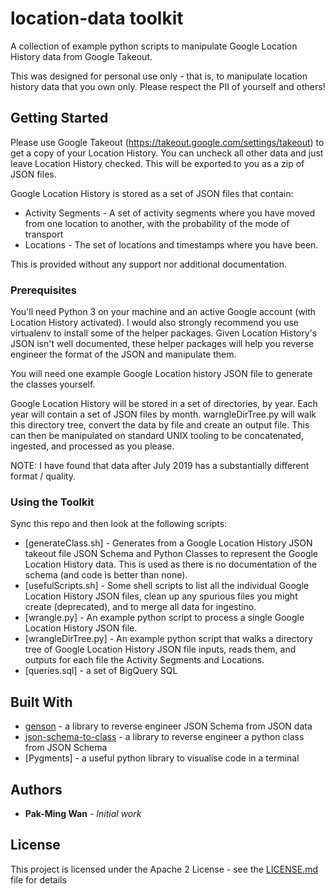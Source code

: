 # location-data toolkit

A collection of example python scripts to manipulate Google Location History data from Google Takeout.

This was designed for personal use only - that is, to manipulate location history data that you own only. Please respect the PII of yourself and others!

## Getting Started

Please use Google Takeout (https://takeout.google.com/settings/takeout) to get a copy of your Location History. You can uncheck all other data and just leave Location History checked. This will be exported to you as a zip of JSON files.

Google Location History is stored as a set of JSON files that contain:
* Activity Segments - A set of activity segments where you have moved from one location to another, with the probability of the mode of transport
* Locations - The set of locations and timestamps where you have been.

This is provided without any support nor additional documentation.

### Prerequisites

You'll need Python 3 on your machine and an active Google account (with Location History activated).  I would also strongly recommend you use virtualenv to install some of the helper packages. Given Location History's JSON isn't well documented, these helper packages will help you reverse engineer the format of the JSON and manipulate them.

You will need one example Google Location history JSON file to generate the classes yourself.

Google Location History will be stored in a set of directories, by year. Each year will contain a set of JSON files by month. warngleDirTree.py will walk this directory tree, convert the data by file and create an output file. This can then be manipulated on standard UNIX tooling to be concatenated, ingested, and processed as you please.

NOTE: I have found that data after July 2019 has a substantially different format / quality.

### Using the Toolkit

Sync this repo and then look at the following scripts:
* [generateClass.sh] - Generates from a Google Location History JSON takeout file JSON Schema and Python Classes to represent the Google Location History data. This is used as there is no documentation of the schema (and code is better than none).
* [usefulScripts.sh] - Some shell scripts to list all the individual Google Location History JSON files, clean up any spurious files you might create (deprecated), and to merge all data for ingestino.
* [wrangle.py] - An example python script to process a single Google Location History JSON file.
* [wrangleDirTree.py] - An example python script that walks a directory tree of Google Location History JSON file inputs, reads them, and outputs for each file the Activity Segments and Locations.
* [queries.sql] - a set of BigQuery SQL 

## Built With

* [genson](https://pypi.org/project/genson/) - a library to reverse engineer JSON Schema from JSON data
* [json-schema-to-class](https://github.com/FebruaryBreeze/json-schema-to-class) - a library to reverse engineer a python class from JSON Schema
* [Pygments] - a useful python library to visualise code in a terminal

## Authors

* **Pak-Ming Wan** - *Initial work*

## License

This project is licensed under the Apache 2 License - see the [LICENSE.md](LICENSE.md) file for details